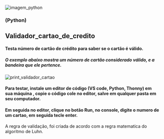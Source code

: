 ﻿![imagem_python](https://github.com/LucieneRodrigues/Cifra_de_Cesar2/assets/105310968/86c351a0-e133-4f8d-bf73-f40caf99598b)

### (Python)



## Validador_cartao_de_credito

#### Testa número de cartão de crédito para saber se o cartão é válido.
##### O exemplo abaixo mostra um número de cartão considerado válido, e a bandeira que ele pertence.

![print_validador_cartao](https://github.com/LucieneRodrigues/Validador_cartao_de_credito/assets/105310968/e587fbc0-9f08-49dc-8048-4c329c1a387d)


#### Para testar, instale um editor de código (VS code, Python, Thonny) em sua máquina , copie o código cole no editor, salve em qualquer pasta em seu computador.
#### Em seguida no editor, clique no botão Run, no console, digite o numero de um cartao,  em seguida tecle enter.

 A regra de validação, foi criada de acordo com a regra matematica do algoritmo de Luhn.
